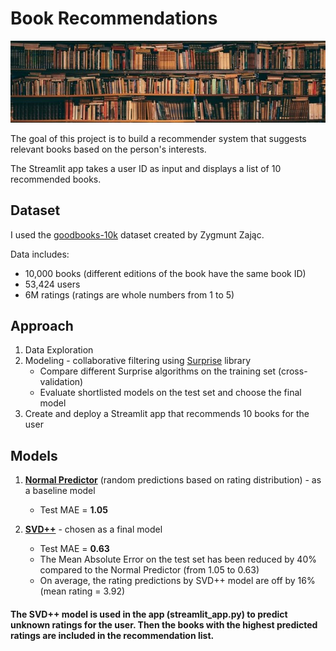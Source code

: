 # Book Recommendations

![](images/alfons-morales-YLSwjSy7stw-unsplash-crop1.jpg)

The goal of this project is to build a recommender system that suggests relevant books based on the person's interests.

The Streamlit app takes a user ID as input and displays a list of 10 recommended books.

## Dataset

I used the [goodbooks-10k](https://github.com/zygmuntz/goodbooks-10k) dataset created by Zygmunt Zając.
        
Data includes: 
- 10,000 books (different editions of the book have the same book ID)
- 53,424 users
- 6M ratings (ratings are whole numbers from 1 to 5)

## Approach

1. Data Exploration
2. Modeling - collaborative filtering using [Surprise](http://surpriselib.com/) library
    - Compare different Surprise algorithms on the training set (cross-validation)
    - Evaluate shortlisted models on the test set and choose the final model
3. Create and deploy a Streamlit app that recommends 10 books for the user

## Models

1. [**Normal Predictor**](https://surprise.readthedocs.io/en/stable/basic_algorithms.html#surprise.prediction_algorithms.random_pred.NormalPredictor) (random predictions based on rating distribution) - as a baseline model
    - Test MAE = **1.05**

2. [**SVD++**](https://surprise.readthedocs.io/en/stable/matrix_factorization.html#surprise.prediction_algorithms.matrix_factorization.SVDpp) - chosen as a final model
    - Test MAE = **0.63**
    - The Mean Absolute Error on the test set has been reduced by 40% compared to the Normal Predictor (from 1.05 to 0.63)
    - On average, the rating predictions by SVD++ model are off by 16% (mean rating = 3.92)

#### The SVD++ model is used in the app (streamlit_app.py) to predict unknown ratings for the user. Then the books with the highest predicted ratings are included in the recommendation list.
